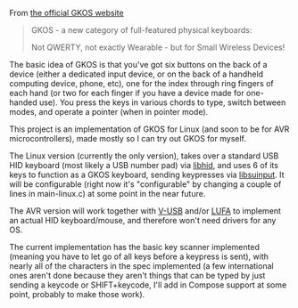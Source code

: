 
From [the official GKOS website](http://gkos.com/)

> GKOS - a new category of full-featured physical keyboards:
>
> Not QWERTY, not exactly Wearable  -  but for Small Wireless Devices!


The basic idea of GKOS is that you've got six buttons on the back of a
device (either a dedicated input device, or on the back of a handheld
computing device, phone, etc), one for the index through ring fingers
of each hand (or two for each finger if you have a device made for
one-handed use). You press the keys in various chords to type, switch
between modes, and operate a pointer (when in pointer mode).

This project is an implementation of GKOS for Linux (and soon to be
for AVR microcontrollers), made mostly so I can try out GKOS for
myself.

The Linux version (currently the only version), takes over a standard
USB HID keyboard (most likely a USB number pad) via
[libhid](http://libhid.alioth.debian.org/), and uses 6 of its keys to
function as a GKOS keyboard, sending keypresses via
[libsuinput](http://github.com/tuos/libsuinput/). It will be
configurable (right now it's "configurable" by changing a couple of
lines in main-linux.c) at some point in the near future.

The AVR version will work together with
[V-USB](http://www.obdev.at/products/vusb/index.html) and/or
[LUFA](http://www.fourwalledcubicle.com/LUFA.php) to implement an
actual HID keyboard/mouse, and therefore won't need drivers for any
OS.

The current implementation has the basic key scanner implemented
(meaning you have to let go of all keys before a keypress is sent),
with nearly all of the characters in the spec implemented (a few
international ones aren't done because they aren't things that can be
typed by just sending a keycode or SHIFT+keycode, I'll add in Compose
support at some point, probably to make those work).